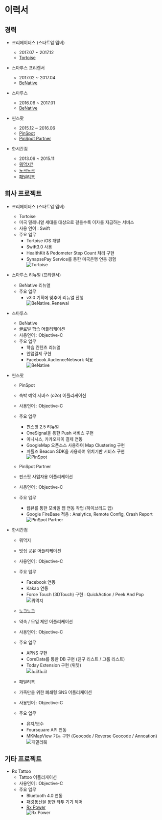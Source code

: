 # 이력서
## 경력
* 크리에이터스 (스타트업 멤버)
	* 2017.07 ~ 2017.12
	* [Tortoise](https://itunes.apple.com/us/app/tortoise-health-savings/id1094936336)
	
* 스마투스 프리랜서
	* 2017.02 ~ 2017.04
	* [BeNative](https://itunes.apple.com/kr/app/bineitibeu-geullobeol-gieob/id915310665?mt=8) 

* 스마투스 
	*  2016.06 ~ 2017.01
	* [BeNative](https://itunes.apple.com/kr/app/bineitibeu-geullobeol-gieob/id915310665?mt=8) 

* 핀스팟
	*  2015.12 ~ 2016.06
	* [PinSpot](https://itunes.apple.com/kr/app/pinseupas-pinspot-sesang-modeungos/id1033106216?mt=8)
	* [PinSpot Partner](https://itunes.apple.com/kr/app/pinseupas-pateuneo/id1117260351?mt=8)

* 한시간컴
	*  2013.06 ~ 2015.11
	* [뭐먹지?](https://itunes.apple.com/kr/app/mwomeogji/id1051623108?mt=8)
	* [노크노크](https://itunes.apple.com/kr/app/nokeunokeu/id922396277?mt=8)
	* [패밀리북](https://itunes.apple.com/kr/app/paemillibug/id588633215?mt=8)


## 회사 프로젝트
* 크리에이터스 (스타트업 멤버)
	* Tortoise
	* 미국 밀레니얼 세대를 대상으로 걸을수록 이자를 지급하는 서비스
	* 사용 언어 : Swift
	* 주요 업무
		* Tortoise iOS 개발
		* Swift3.0 사용 
		* HealthKit & Pedometer Step Count 처리 구현
		* SynapsePay Service를 통한 미국은행 연동 경험   
		![Tortoise](https://github.com/87kangsw/resume/blob/master/images/tortoise.png) 
* 스마투스 리뉴얼 (프리랜서)
	* BeNative 리뉴얼 
	* 주요 업무
		* v3.0 기획에 맞추어 리뉴얼 진행   
	![BeNative_Renewal](https://github.com/87kangsw/resume/blob/master/images/benative_renewal.png) 

* 스마투스 
	* BeNative
	* 글로벌 학습 어플리케이션
	* 사용언어 : Objective-C
	* 주요 업무
		* 학습 컨텐츠 리뉴얼
		* 인앱결제 구현
		* Facebook AudienceNetwork 적용   
![BeNative](https://github.com/87kangsw/resume/blob/master/images/benative.png) 

* 핀스팟
	* PinSpot
	* 숙박 예약 서비스 (o2o) 어플리케이션
	* 사용언어 : Objective-C
	* 주요 업무
		* 핀스팟 2.5 리뉴얼
		* OneSignal을 통한 Push 서비스 구현
		* 이니시스, 카카오페이 결제 연동
		* GoogleMap 오픈소스 사용하여 Map Clustering 구현
		* 퍼플즈 Beacon SDK을 사용하여 위치기반 서비스 구현   
		![PinSpot](https://github.com/87kangsw/resume/blob/master/images/pinspot.png)  

	* PinSpot Partner
	* 핀스팟 사업자용 어플리케이션
	* 사용언어 : Objective-C
	* 주요 업무
		* 웹뷰를 통한 모바일 웹 연동 작업 (하이브리드 앱)
		* Google FireBase 적용 : Analytics, Remote Config, Crash Report  
		![PinSpot Partner](https://github.com/87kangsw/resume/blob/master/images/partner.png)   

* 한시간컴
	* 뭐먹지
	* 맛집 공유 어플리케이션
	* 사용언어 : Objective-C
	* 주요 업무
		* Facebook 연동
		* Kakao 연동
		* Force Touch (3DTouch) 구현 : QuickAction / Peek And Pop   
		![뭐먹지](https://github.com/87kangsw/resume/blob/master/images/foodnote.png)    

	* 노크노크
	* 약속 / 모임  제안 어플리케이션 
	* 사용언어 : Objective-C
	* 주요 업무
		* APNS 구현
		* CoreData를 통한 DB 구현 (친구 리스트 / 그룹 리스트)
		* Today Extension 구현 (위젯)   
		![노크노크](https://github.com/87kangsw/resume/blob/master/images/knock.png)     

	* 패밀리북 	
	* 가족만을 위한 폐쇄형 SNS 어플리케이션
	* 사용언어 : Objective-C
	* 주요 업무
		* 유지/보수
		* Foursquare API 연동
		* MKMapView 기능 구현 (Geocode / Reverse Geocode / Annoation)   
		![패밀리북](https://github.com/87kangsw/resume/blob/master/images/familybook.png)     

## 기타 프로젝트
* Rx Tattoo
	* Tattoo 어플리케이션
	* 사용언어 : Objective-C
	* 주요 업무
		* Bluetooth 4.0 연동
		* 패킷통신을 통한 타투 기기 제어
		* [Rx Power](https://itunes.apple.com/kr/app/rx-power/id1246644023?mt=8)   
		![Rx Power](https://github.com/87kangsw/resume/blob/master/images/rxpower.png)



